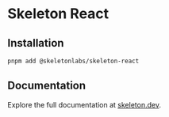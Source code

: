 # Skeleton React

## Installation

```bash
pnpm add @skeletonlabs/skeleton-react
```

## Documentation

Explore the full documentation at [skeleton.dev](https://skeleton.dev/).
